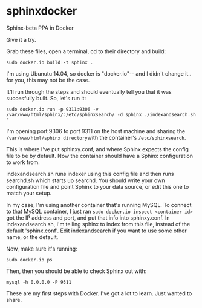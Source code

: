 sphinxdocker
============

Sphinx-beta PPA in Docker

Give it a try.

Grab these files, open a terminal, cd to their directory and build:

```shell
sudo docker.io build -t sphinx . 
```

I'm using Ubunutu 14.04, so docker is "docker.io"-- and I didn't change it.. for you, this may not be the case.

It'll run through the steps and should eventually tell you that it was succesfully built. So, let's run it:
```
sudo docker.io run -p 9311:9306 -v /var/www/html/sphinx/:/etc/sphinxsearch/ -d sphinx ./indexandsearch.sh "
```
I'm opening port 9306 to port 9311 on the host machine and sharing the ```/var/www/html/sphinx directory```with the container's ```/etc/sphinxsearch```.

This is where I've put sphinxy.conf, and where Sphinx expects the config file to be by default. Now the container should have a Sphinx configuration to work from.

indexandsearch.sh runs indexer using this config file and then runs searchd.sh which starts up searchd.
You should write your own configuration file and point Sphinx to your data source, or edit this one to match your setup. 

In my case, I'm using another container that's running MySQL.
To connect to that MySQL container, I just ran ```sudo docker.io inspect <container id>``` got the IP address and port, and put that info into sphinxy.conf. In indexandsearch.sh, I'm telling sphinx to index from this file, instead of the default 'sphinx.conf'. Edit indexandsearch if you want to use some other name, or the default.

Now, make sure it's running:

```sudo docker.io ps```

Then, then you should be able to check Sphinx out with:

```mysql -h 0.0.0.0 -P 9311```

These are my first steps with Docker. I've got a lot to learn. Just wanted to share.

